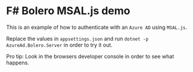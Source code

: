 # F# Bolero MSAL.js demo
This is an example of how to authenticate with an `Azure AD` using `MSAL.js`.

Replace the values in `appsettings.json` and run `dotnet -p AzureAd.Bolero.Server` in order to try it out.

Pro tip: Look in the browsers developer console in order to see what happens. 